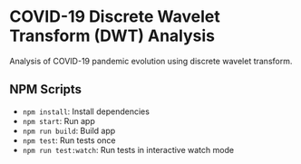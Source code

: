 # COVID-19 Discrete Wavelet Transform (DWT) Analysis

Analysis of COVID-19 pandemic evolution using discrete wavelet transform.

<!-- TODO: Autodeploy to GitHub pages -->

<!-- TODO: Update icon -->

## NPM Scripts

- `npm install`: Install dependencies
- `npm start`: Run app
- `npm run build`: Build app
- `npm test`: Run tests once
- `npm run test:watch`: Run tests in interactive watch mode
